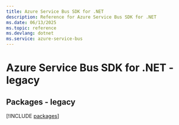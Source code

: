 ```yaml
---
title: Azure Service Bus SDK for .NET
description: Reference for Azure Service Bus SDK for .NET
ms.date: 06/13/2025
ms.topic: reference
ms.devlang: dotnet
ms.service: azure-service-bus
---
```

# Azure Service Bus SDK for .NET - legacy
## Packages - legacy
[!INCLUDE [packages](service-bus-index.md)]